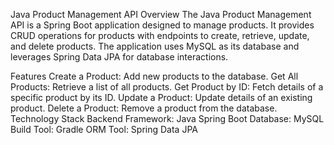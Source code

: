 Java Product Management API
Overview
The Java Product Management API is a Spring Boot application designed to manage products. It provides CRUD operations for products with endpoints to create, retrieve, update, and delete products. The application uses MySQL as its database and leverages Spring Data JPA for database interactions.

Features
Create a Product: Add new products to the database.
Get All Products: Retrieve a list of all products.
Get Product by ID: Fetch details of a specific product by its ID.
Update a Product: Update details of an existing product.
Delete a Product: Remove a product from the database.
Technology Stack
Backend Framework: Java Spring Boot
Database: MySQL
Build Tool: Gradle
ORM Tool: Spring Data JPA
